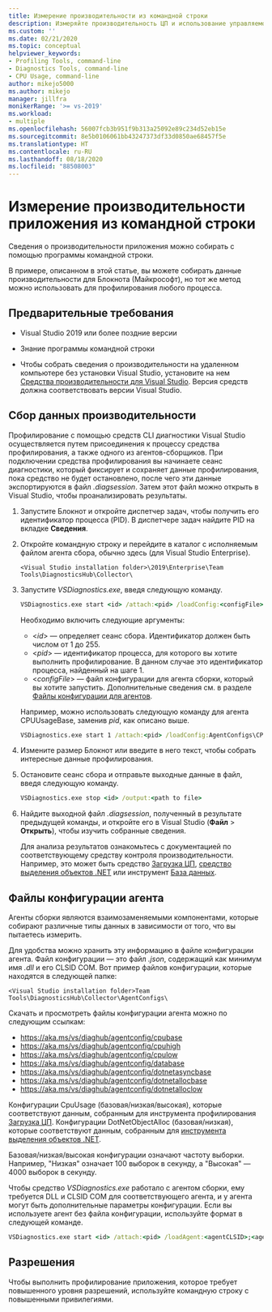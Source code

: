 ```yaml
---
title: Измерение производительности из командной строки
description: Измеряйте производительность ЦП и использование управляемой памяти в приложении из командной строки.
ms.custom: ''
ms.date: 02/21/2020
ms.topic: conceptual
helpviewer_keywords:
- Profiling Tools, command-line
- Diagnostics Tools, command-line
- CPU Usage, command-line
author: mikejo5000
ms.author: mikejo
manager: jillfra
monikerRange: '>= vs-2019'
ms.workload:
- multiple
ms.openlocfilehash: 56007fcb3b951f9b313a25092e89c234d52eb15e
ms.sourcegitcommit: 8e5b0106061bb43247373df33d0850ae68457f5e
ms.translationtype: HT
ms.contentlocale: ru-RU
ms.lasthandoff: 08/18/2020
ms.locfileid: "88508003"
---
```

# <a name="measure-application-performance-from-the-command-line"></a>Измерение производительности приложения из командной строки

Сведения о производительности приложения можно собирать с помощью программы командной строки.

В примере, описанном в этой статье, вы можете собирать данные производительности для Блокнота (Майкрософт), но тот же метод можно использовать для профилирования любого процесса.

## <a name="prerequisites"></a>Предварительные требования

* Visual Studio 2019 или более поздние версии

* Знание программы командной строки

* Чтобы собрать сведения о производительности на удаленном компьютере без установки Visual Studio, установите на нем [Средства производительности для Visual Studio](https://visualstudio.microsoft.com/downloads#remote-tools-for-visual-studio-2019). Версия средств должна соответствовать версии Visual Studio.

## <a name="collect-performance-data"></a>Сбор данных производительности

Профилирование с помощью средств CLI диагностики Visual Studio осуществляется путем присоединения к процессу средства профилирования, а также одного из агентов-сборщиков. При подключении средства профилирования вы начинаете сеанс диагностики, который фиксирует и сохраняет данные профилирования, пока средство не будет остановлено, после чего эти данные экспортируются в файл *.diagsession*. Затем этот файл можно открыть в Visual Studio, чтобы проанализировать результаты.

1. Запустите Блокнот и откройте диспетчер задач, чтобы получить его идентификатор процесса (PID). В диспетчере задач найдите PID на вкладке **Сведения**.

1. Откройте командную строку и перейдите в каталог с исполняемым файлом агента сбора, обычно здесь (для Visual Studio Enterprise).

   ```<Visual Studio installation folder>\2019\Enterprise\Team Tools\DiagnosticsHub\Collector\```

1. Запустите *VSDiagnostics.exe*, введя следующую команду.

   ```cmd
   VSDiagnostics.exe start <id> /attach:<pid> /loadConfig:<configFile>
   ```

   Необходимо включить следующие аргументы:

   * \<*id*> — определяет сеанс сбора. Идентификатор должен быть числом от 1 до 255.
   * \<*pid*> — идентификатор процесса, для которого вы хотите выполнить профилирование. В данном случае это идентификатор процесса, найденный на шаге 1.
   * \<*configFile*> — файл конфигурации для агента сборки, который вы хотите запустить. Дополнительные сведения см. в разделе [Файлы конфигурации для агентов](#config_file).

   Например, можно использовать следующую команду для агента CPUUsageBase, заменив *pid*, как описано выше.

   ```cmd
   VSDiagnostics.exe start 1 /attach:<pid> /loadConfig:AgentConfigs\CPUUsageLow.json
   ```

1. Измените размер Блокнот или введите в него текст, чтобы собрать интересные данные профилирования.

1. Остановите сеанс сбора и отправьте выходные данные в файл, введя следующую команду.

   ```cmd
   VSDiagnostics.exe stop <id> /output:<path to file>
   ```

1. Найдите выходной файл *.diagsession*, полученный в результате предыдущей команды, и откройте его в Visual Studio (**Файл** > **Открыть**), чтобы изучить собранные сведения.

   Для анализа результатов ознакомьтесь с документацией по соответствующему средству контроля производительности. Например, это может быть средство [Загрузка ЦП](../profiling/cpu-usage.md), [средство выделения объектов .NET](../profiling/dotnet-alloc-tool.md) или инструмент [База данных](../profiling/analyze-database.md).

## <a name="agent-configuration-files"></a><a name="config_file"></a> Файлы конфигурации агента

Агенты сборки являются взаимозаменяемыми компонентами, которые собирают различные типы данных в зависимости от того, что вы пытаетесь измерить.

Для удобства можно хранить эту информацию в файле конфигурации агента. Файл конфигурации — это файл *.json*, содержащий как минимум имя *.dll* и его CLSID COM. Вот пример файлов конфигурации, которые находятся в следующей папке:

```<Visual Studio installation folder>Team Tools\DiagnosticsHub\Collector\AgentConfigs\```

Скачать и просмотреть файлы конфигурации агента можно по следующим ссылкам:

- https://aka.ms/vs/diaghub/agentconfig/cpubase
- https://aka.ms/vs/diaghub/agentconfig/cpuhigh
- https://aka.ms/vs/diaghub/agentconfig/cpulow
- https://aka.ms/vs/diaghub/agentconfig/database
- https://aka.ms/vs/diaghub/agentconfig/dotnetasyncbase
- https://aka.ms/vs/diaghub/agentconfig/dotnetallocbase
- https://aka.ms/vs/diaghub/agentconfig/dotnetalloclow

Конфигурации CpuUsage (базовая/низкая/высокая), которые соответствуют данным, собранным для инструмента профилирования [Загрузка ЦП](../profiling/cpu-usage.md).
Конфигурации DotNetObjectAlloc (базовая/низкая), которые соответствуют данным, собранным для [инструмента выделения объектов .NET](../profiling/dotnet-alloc-tool.md).

Базовая/низкая/высокая конфигурации означают частоту выборки. Например, "Низкая" означает 100 выборок в секунду, а "Высокая" — 4000 выборок в секунду.

Чтобы средство *VSDiagnostics.exe* работало с агентом сборки, ему требуется DLL и CLSID COM для соответствующего агента, и у агента могут быть дополнительные параметры конфигурации. Если вы используете агент без файла конфигурации, используйте формат в следующей команде.

```cmd
VSDiagnostics.exe start <id> /attach:<pid> /loadAgent:<agentCLSID>;<agentName>[;<config>]
```

## <a name="permissions"></a>Разрешения

Чтобы выполнить профилирование приложения, которое требует повышенного уровня разрешений, используйте командную строку с повышенными привилегиями.
